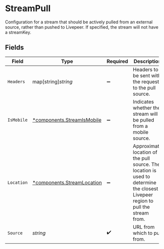 # StreamPull

Configuration for a stream that should be actively pulled from an
external source, rather than pushed to Livepeer. If specified, the
stream will not have a streamKey.


## Fields

| Field                                                                                                                           | Type                                                                                                                            | Required                                                                                                                        | Description                                                                                                                     | Example                                                                                                                         |
| ------------------------------------------------------------------------------------------------------------------------------- | ------------------------------------------------------------------------------------------------------------------------------- | ------------------------------------------------------------------------------------------------------------------------------- | ------------------------------------------------------------------------------------------------------------------------------- | ------------------------------------------------------------------------------------------------------------------------------- |
| `Headers`                                                                                                                       | map[string]*string*                                                                                                             | :heavy_minus_sign:                                                                                                              | Headers to be sent with the request to the pull source.                                                                         | {<br/>"Authorization": "Bearer 123"<br/>}                                                                                       |
| `IsMobile`                                                                                                                      | [*components.StreamIsMobile](../../models/components/streamismobile.md)                                                         | :heavy_minus_sign:                                                                                                              | Indicates whether the stream will be pulled from a mobile source.                                                               |                                                                                                                                 |
| `Location`                                                                                                                      | [*components.StreamLocation](../../models/components/streamlocation.md)                                                         | :heavy_minus_sign:                                                                                                              | Approximate location of the pull source. The location is used to<br/>determine the closest Livepeer region to pull the stream from. |                                                                                                                                 |
| `Source`                                                                                                                        | *string*                                                                                                                        | :heavy_check_mark:                                                                                                              | URL from which to pull from.                                                                                                    | https://myservice.com/live/stream.flv                                                                                           |